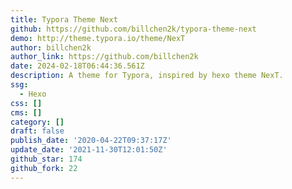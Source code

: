 ```yaml
---
title: Typora Theme Next
github: https://github.com/billchen2k/typora-theme-next
demo: http://theme.typora.io/theme/NexT
author: billchen2k
author_link: https://github.com/billchen2k
date: 2024-02-18T06:44:36.561Z
description: A theme for Typora, inspired by hexo theme NexT.
ssg:
  - Hexo
css: []
cms: []
category: []
draft: false
publish_date: '2020-04-22T09:37:17Z'
update_date: '2021-11-30T12:01:50Z'
github_star: 174
github_fork: 22
---
```

